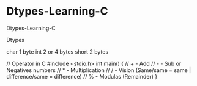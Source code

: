 # Dtypes-Learning-C
Dtypes-Learning-C

Dtypes

char 1 byte
int 2 or 4 bytes
short 2 bytes

// Operator in C
#include <stdio.h>
int main() {
    // + - Add
    // - - Sub or Negatives numbers
    // * - Multiplication
    // / - Vision (Same/same = same | difference/same = difference)
    // % - Modulas (Remainder)
}
